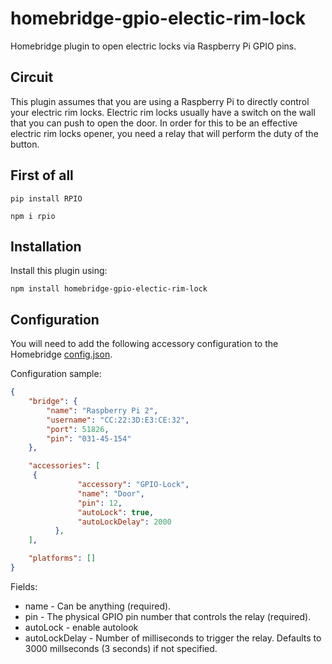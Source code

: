 # homebridge-gpio-electic-rim-lock
Homebridge plugin to open electric locks via Raspberry Pi GPIO pins.

## Circuit

This plugin assumes that you are using a Raspberry Pi to directly control your electric rim locks. Electric rim locks usually have a switch on the wall that you can push to open the door. In order for this to be an effective electric rim locks opener, you need a relay that will perform the duty of the button.


## First of all 
```
pip install RPIO

npm i rpio
```

## Installation

Install this plugin using: 
```
npm install homebridge-gpio-electic-rim-lock
```


## Configuration

You will need to add the following accessory configuration to the Homebridge [config.json](https://github.com/nfarina/homebridge/blob/master/config-sample.json).

Configuration sample:

```JSON
{
    "bridge": {
        "name": "Raspberry Pi 2",
        "username": "CC:22:3D:E3:CE:32",
        "port": 51826,
        "pin": "031-45-154"
    },

    "accessories": [
     {
               "accessory": "GPIO-Lock",
               "name": "Door",
               "pin": 12,
               "autoLock": true,
               "autoLockDelay": 2000
          },
    ],

    "platforms": []
}

```

Fields: 

* name - Can be anything (required).
* pin - The physical GPIO pin number that controls the relay (required).
* autoLock - enable autolook
* autoLockDelay - Number of milliseconds to trigger the relay. Defaults to 3000 millseconds (3 seconds) if not specified.
